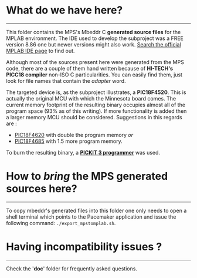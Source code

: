 ﻿# What do we have here?
- - -
This folder contains the MPS's Mbeddr C **generated source files** for the MPLAB environment. The IDE used to develop the subproject was a FREE version 8.86 one but newer versions might also work. [Search the official MPLAB IDE page](http://www.microchip.com/stellent/idcplg?IdcService=SS_GET_PAGE&nodeId=1406&dDocName=en019469) to find out.

Although most of the sources present here were generated from the MPS code, there are a couple of them hand written because of **HI-TECH's PICC18 compiler** non-ISO C particularities. You can easily find them, just look for file names that contain the _adapter_ word.

The targeted device is, as the subproject illustrates, a **PIC18F4520**. This is actually the original MCU with which the Minnesota board comes.  The current memory footprint of the resulting binary occupies almost all of the program space (93% as of this writing). If more functionality is added then a larger memory MCU should be considered. Suggestions in this regards are : 

* [PIC18F4620](http://www.microchip.com/wwwproducts/Devices.aspx?dDocName=en010304) with double the program memory _or_
* [PIC18F4685](http://www.microchip.com/wwwproducts/Devices.aspx?dDocName=en026324) with 1.5 more program memory.

To burn the resulting binary, a [**PICKIT 3 programmer**](http://www.microchip.com/stellent/idcplg?IdcService=SS_GET_PAGE&nodeId=1406&dDocName=en538340) was used.

# How to _bring_ the MPS generated sources here?
- - -
To copy mbeddr's generated files into this folder one only needs to open a shell terminal which points to the Pacemaker application and issue the following command: ```./export_mpstomplab.sh```.

# Having incompatibility issues ?
- - - 
Check the '**doc**' folder for frequently asked questions.
